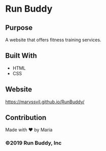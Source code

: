 # Run Buddy

## Purpose
A website that offers fitness training services.

## Built With
* HTML
* CSS

## Website
https://marvssvil.github.io/RunBuddy/

## Contribution
Made with ❤️ by Maria

### ©️2019 Run Buddy, Inc 
